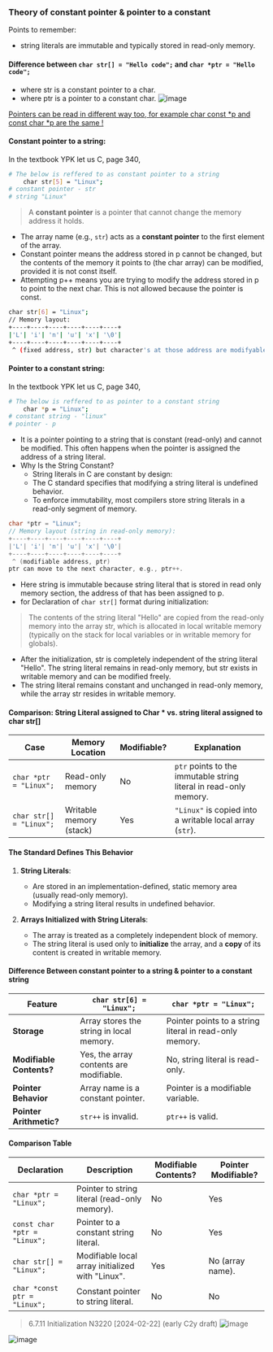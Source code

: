 ### Theory of constant pointer & pointer to a constant

Points to remember:
- string literals are immutable and typically stored in read-only memory.

#### Difference between `char str[] = "Hello code";` and `char *ptr = "Hello code";`
- where str is a constant pointer to a char.
- where ptr is a pointer to a constant char.
![image](https://github.com/user-attachments/assets/721e702c-a53a-484d-94fd-304ae41570ca)

[Pointers can be read in different way too, for example char const *p and const char *p are the same !](https://github.com/M0hanrajp/c-programming/blob/3659579d1c2d3c058f71432087722554b3259d5d/programming_concepts/strings/two_dimensional_strings/constant_pointers_%26_Pointer_to_constant.c#L28)

#### Constant pointer to a string:

In the textbook YPK let us C, page 340,
```bash
# The below is reffered to as constant pointer to a string
    char str[5] = "Linux";
# constant pointer - str
# string "Linux"
```
>A **constant pointer** is a pointer that cannot change the memory address it holds.
- The array name (e.g., `str`) acts as a **constant pointer** to the first element of the array.
- Constant pointer means the address stored in p cannot be changed, but the contents of the memory it points to (the char array) can be modified, provided it is not const itself.
- Attempting p++ means you are trying to modify the address stored in p to point to the next char. This is not allowed because the pointer is const.

```bash
char str[6] = "Linux";
// Memory layout:
+----+----+----+----+----+----+
|'L'| 'i'| 'n'| 'u'| 'x'| '\0'|
+----+----+----+----+----+----+
 ^ (fixed address, str) but character's at those address are modifyable.
```
#### Pointer to a constant string:

In the textbook YPK let us C, page 340,
```bash
# The below is reffered to as pointer to a constant string
    char *p = "Linux";
# constant string - "linux"
# pointer - p
```
- It is a pointer pointing to a string that is constant (read-only) and cannot be modified. This often happens when the pointer is assigned the address of a string literal.
- Why Is the String Constant?
   - String literals in C are constant by design:
   - The C standard specifies that modifying a string literal is undefined behavior.
   - To enforce immutability, most compilers store string literals in a read-only segment of memory.
```c
char *ptr = "Linux";
// Memory layout (string in read-only memory):
+----+----+----+----+----+----+
|'L'| 'i'| 'n'| 'u'| 'x'| '\0'|
+----+----+----+----+----+----+
 ^ (modifiable address, ptr)
ptr can move to the next character, e.g., ptr++.
```
- Here string is immutable because string literal that is stored in read only memory section, the address of that has been assigned to p.
- for Declaration of `char str[]` format during initialization:
>The contents of the string literal "Hello" are copied from the read-only memory into the array str, which is allocated in local writable memory (typically on the stack for local variables or in writable memory for globals).
- After the initialization, str is completely independent of the string literal "Hello". The string literal remains in read-only memory, but str exists in writable memory and can be modified freely.
- The string literal remains constant and unchanged in read-only memory, while the array str resides in writable memory.

#### Comparison: String Literal assigned to Char * vs. string literal assigned to char str[] 

| Case                              | Memory Location        | Modifiable? | Explanation                                                                 |
|-----------------------------------|------------------------|-------------|-----------------------------------------------------------------------------|
| `char *ptr = "Linux";`            | Read-only memory       | No          | `ptr` points to the immutable string literal in read-only memory.          |
| `char str[] = "Linux";`           | Writable memory (stack)| Yes         | `"Linux"` is copied into a writable local array (`str`).                   |

#### The Standard Defines This Behavior

1. **String Literals**:
   - Are stored in an implementation-defined, static memory area (usually read-only memory).
   - Modifying a string literal results in undefined behavior.

2. **Arrays Initialized with String Literals**:
   - The array is treated as a completely independent block of memory.
   - The string literal is used only to **initialize** the array, and a **copy** of its content is created in writable memory.

#### Difference Between constant pointer to a string & pointer to a constant string

| Feature                     | `char str[6] = "Linux";`            | `char *ptr = "Linux";`                |
|-----------------------------|-------------------------------------|---------------------------------------|
| **Storage**                 | Array stores the string in local memory. | Pointer points to a string literal in read-only memory. |
| **Modifiable Contents?**    | Yes, the array contents are modifiable. | No, string literal is read-only.      |
| **Pointer Behavior**        | Array name is a constant pointer.   | Pointer is a modifiable variable.     |
| **Pointer Arithmetic?**     | `str++` is invalid.                 | `ptr++` is valid.                     |

#### Comparison Table

| Declaration                      | Description                                       | Modifiable Contents? | Pointer Modifiable? |
|----------------------------------|---------------------------------------------------|-----------------------|----------------------|
| `char *ptr = "Linux";`           | Pointer to string literal (read-only memory).     | No                    | Yes                  |
| `const char *ptr = "Linux";`     | Pointer to a constant string literal.             | No                    | Yes                  |
| `char str[] = "Linux";`          | Modifiable local array initialized with "Linux".  | Yes                   | No (array name).     |
| `char *const ptr = "Linux";`     | Constant pointer to string literal.               | No                    | No                  |

>6.7.11 Initialization N3220 [2024-02-22] (early C2y draft)
![image](https://github.com/user-attachments/assets/fae28d16-1335-421e-8410-2df0692adada)

![image](https://github.com/user-attachments/assets/a46d3a96-de8e-40d1-a328-b2ff4b838222)
